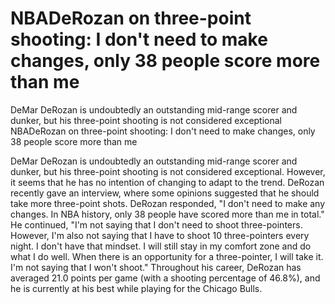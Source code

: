 #  NBADeRozan on three-point shooting: I don't need to make changes, only 38 people score more than me

DeMar DeRozan is undoubtedly an outstanding mid-range scorer and dunker, but his three-point shooting is not considered exceptional 
  NBADeRozan on three-point shooting: I don't need to make changes, only 38 people score more than me

DeMar DeRozan is undoubtedly an outstanding mid-range scorer and dunker, but his three-point shooting is not considered exceptional. However, it seems that he has no intention of changing to adapt to the trend. DeRozan recently gave an interview, where some opinions suggested that he should take more three-point shots. DeRozan responded, "I don't need to make any changes. In NBA history, only 38 people have scored more than me in total." He continued, "I'm not saying that I don't need to shoot three-pointers. However, I'm also not saying that I have to shoot 10 three-pointers every night. I don't have that mindset. I will still stay in my comfort zone and do what I do well. When there is an opportunity for a three-pointer, I will take it. I'm not saying that I won't shoot." Throughout his career, DeRozan has averaged 21.0 points per game (with a shooting percentage of 46.8%), and he is currently at his best while playing for the Chicago Bulls.
